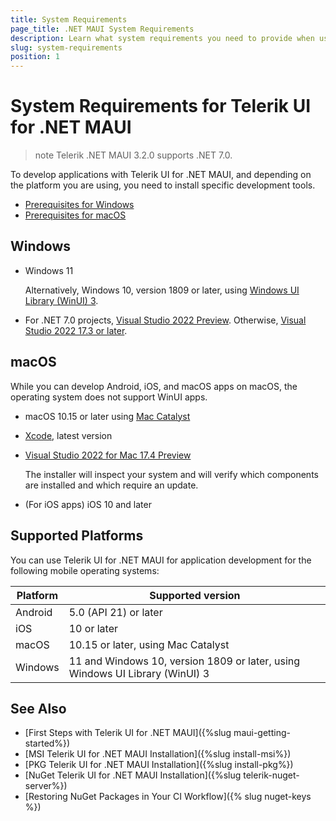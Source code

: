 ```yaml
---
title: System Requirements
page_title: .NET MAUI System Requirements
description: Learn what system requirements you need to provide when using any of the installation approaches for the Telerik UI for .NET MAUI library.
slug: system-requirements
position: 1
---
```


# System Requirements for Telerik UI for .NET MAUI

>note Telerik .NET MAUI 3.2.0 supports .NET 7.0.

To develop applications with Telerik UI for .NET MAUI, and depending on the platform you are using, you need to install specific development tools.

* [Prerequisites for Windows](#windows)
* [Prerequisites for macOS](#macos)

## Windows

* Windows 11

  Alternatively, Windows 10, version 1809 or later, using [Windows UI Library (WinUI) 3](https://learn.microsoft.com/en-us/windows/apps/winui/winui3/).

* For .NET 7.0 projects, [Visual Studio 2022 Preview](https://visualstudio.microsoft.com/vs/preview/). Otherwise, [Visual Studio 2022 17.3 or later](https://learn.microsoft.com/en-us/dotnet/maui/get-started/installation).

## macOS

While you can develop Android, iOS, and macOS apps on macOS, the operating system does not support WinUI apps.

* macOS 10.15 or later using [Mac Catalyst](https://developer.apple.com/mac-catalyst/)
* [Xcode](https://developer.apple.com/xcode), latest version
* [Visual Studio 2022 for Mac 17.4 Preview](https://learn.microsoft.com/en-us/dotnet/maui/get-started/installation)

  The installer will inspect your system and will verify which components are installed and which require an update.

* (For iOS apps) iOS 10 and later

## Supported Platforms

You can use Telerik UI for .NET MAUI for application development for the following mobile operating systems:

| Platform | Supported version |
| ------------- | --------------- |
| Android | 5.0 (API 21) or later |
| iOS | 10 or later |
| macOS | 10.15 or later, using Mac Catalyst |
| Windows | 11 and Windows 10, version 1809 or later, using Windows UI Library (WinUI) 3 |

## See Also

- [First Steps with Telerik UI for .NET MAUI]({%slug maui-getting-started%})
- [MSI Telerik UI for .NET MAUI Installation]({%slug install-msi%})
- [PKG Telerik UI for .NET MAUI Installation]({%slug install-pkg%})
- [NuGet Telerik UI for .NET MAUI Installation]({%slug telerik-nuget-server%})
- [Restoring NuGet Packages in Your CI Workflow]({% slug nuget-keys %})
